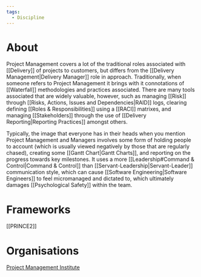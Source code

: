 ```yaml
---
tags:
  - Discipline
---
```

# About
Project Management covers a lot of the traditional roles associated with [[Delivery]] of projects to customers, but differs from the [[Delivery Management|Delivery Manager]] role in approach. Traditionally, when someone refers to Project Management it brings with it connotations of [[Waterfall]] methodologies and practices associated. There are many tools associated that are widely valuable, however, such as managing [[Risk]] through [[Risks, Actions, Issues and Dependencies|RAID]] logs, clearing defining [[Roles & Responsibilities]] using a [[RACI]] matrixes, and managing [[Stakeholders]] through the use of [[Delivery Reporting|Reporting Practices]] amongst others.

Typically, the image that everyone has in their heads when you mention Project Management and Managers involves some form of holding people to account (which is usually viewed negatively by those that are regularly chased), creating some [[Gantt Chart|Gantt Charts]], and reporting on the progress towards key milestones. It uses a more [[Leadership#Command & Control|Command & Control]] than [[Servant-Leadership|Servant-Leader]] communication style, which can cause [[Software Engineering|Software Engineers]] to feel micromanaged and dictated to, which ultimately damages [[Psychological Safety]] within the team.
# Frameworks
[[PRINCE2]]
# Organisations
[Project Management Institute](https://www.pmi.org/)
